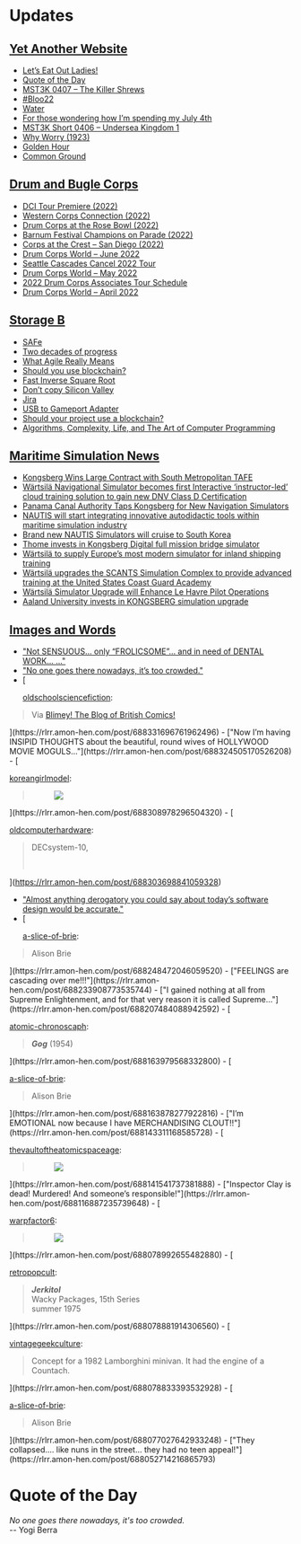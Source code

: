# Updates

## [Yet Another Website](https://www.amon-hen.com)
- [Let’s Eat Out Ladies!](https://www.amon-hen.com/movies/29100)
- [Quote of the Day](https://www.amon-hen.com/computing/internet/www/435)
- [MST3K 0407 – The Killer Shrews](https://www.amon-hen.com/television/9792)
- [#Bloo22](https://www.amon-hen.com/music/drum-and-bugle-corps/29126)
- [Water](https://www.amon-hen.com/science/29120)
- [For those wondering how I’m spending my July 4th](https://www.amon-hen.com/music/drum-and-bugle-corps/29114)
- [MST3K Short 0406 – Undersea Kingdom 1](https://www.amon-hen.com/television/9714)
- [Why Worry (1923)](https://www.amon-hen.com/humor/29095)
- [Golden Hour](https://www.amon-hen.com/music/29074)
- [Common Ground](https://www.amon-hen.com/politics/29093)


## [Drum and Bugle Corps](https://www.drum-corps.net)
- [DCI Tour Premiere (2022)](https://www.drum-corps.net/scores/dci/1375)
- [Western Corps Connection (2022)](https://www.drum-corps.net/scores/dci/1373)
- [Drum Corps at the Rose Bowl (2022)](https://www.drum-corps.net/scores/dci/1368)
- [Barnum Festival Champions on Parade (2022)](https://www.drum-corps.net/scores/dca/1366)
- [Corps at the Crest – San Diego (2022)](https://www.drum-corps.net/scores/dci/1364)
- [Drum Corps World – June 2022](https://www.drum-corps.net/news/1355)
- [Seattle Cascades Cancel 2022 Tour](https://www.drum-corps.net/news/1344)
- [Drum Corps World – May 2022](https://www.drum-corps.net/news/1341)
- [2022 Drum Corps Associates Tour Schedule](https://www.drum-corps.net/news/1327)
- [Drum Corps World – April 2022](https://www.drum-corps.net/news/1320)


## [Storage B](https://www.storage-b.com)
- [SAFe](https://www.storage-b.com/humor/790)
- [Two decades of progress](https://www.storage-b.com/humor/779)
- [What Agile Really Means](https://www.storage-b.com/miscellaneous/760)
- [Should you use blockchain?](https://www.storage-b.com/humor/726)
- [Fast Inverse Square Root](https://www.storage-b.com/math-numerical-analysis/718)
- [Don’t copy Silicon Valley](https://www.storage-b.com/miscellaneous/711)
- [Jira](https://www.storage-b.com/humor/695)
- [USB to Gameport  Adapter](https://www.storage-b.com/retrocomputing/680)
- [Should your project use a blockchain?](https://www.storage-b.com/humor/675)
- [Algorithms, Complexity, Life, and The Art of Computer Programming](https://www.storage-b.com/miscellaneous/670)


## [Maritime Simulation News](https://www.mar-sim.com)
- [Kongsberg Wins Large Contract with South Metropolitan TAFE](https://www.mar-sim.com/news/904)
- [Wärtsilä Navigational Simulator becomes first Interactive ‘instructor-led’ cloud training solution to gain new DNV Class D Certification](https://www.mar-sim.com/news/888)
- [Panama Canal Authority Taps Kongsberg for New Navigation Simulators](https://www.mar-sim.com/news/882)
- [NAUTIS will start integrating innovative autodidactic tools within maritime simulation industry](https://www.mar-sim.com/news/877)
- [Brand new NAUTIS Simulators will cruise to South Korea](https://www.mar-sim.com/news/866)
- [Thome invests in Kongsberg Digital full mission bridge simulator](https://www.mar-sim.com/news/857)
- [Wärtsilä to supply Europe’s most modern simulator for inland shipping training](https://www.mar-sim.com/news/846)
- [Wärtsilä upgrades the SCANTS Simulation Complex to provide advanced training at the United States Coast Guard Academy](https://www.mar-sim.com/news/838)
- [Wärtsilä Simulator Upgrade will Enhance Le Havre Pilot Operations](https://www.mar-sim.com/news/835)
- [Aaland University invests in KONGSBERG simulation upgrade](https://www.mar-sim.com/news/831)


## [Images and Words](https://rlrr.amon-hen.com/)
- ["Not SENSUOUS…  only “FROLICSOME”…    and in need of DENTAL WORK… ..."](https://rlrr.amon-hen.com/post/688415102323605505)
- ["No one goes there nowadays, it’s too crowded."](https://rlrr.amon-hen.com/post/688388678799769600)
- [<p><a href="https://oldschoolsciencefiction.tumblr.com/post/688327200940916736/via-blimey-the-blog-of-british-comics" class="tumblr_blog">oldschoolsciencefiction</a>:</p>

<blockquote><p>Via <a href="http://lewstringer.blogspot.com/2012/06/flashback-to-1973-doctor-who-holiday.html">Blimey! The Blog of British Comics!</a></p></blockquote>](https://rlrr.amon-hen.com/post/688331696761962496)
- ["Now I’m having INSIPID THOUGHTS about the beautiful, round    wives of HOLLYWOOD MOVIE MOGULS..."](https://rlrr.amon-hen.com/post/688324505170526208)
- [<p><a class="tumblr_blog" href="https://koreangirlmodel.tumblr.com/post/688305691130232832">koreangirlmodel</a>:</p><blockquote><figure class="tmblr-full" data-orig-height="1588" data-orig-width="1050"><img src="https://64.media.tumblr.com/34689296b3bba25b524b4ced9c268b1c/48a1c101d6302a81-92/s640x960/ddd65c63c8500367d84eb4689304485f8f00d80e.png" data-orig-height="1588" data-orig-width="1050"/></figure></blockquote>](https://rlrr.amon-hen.com/post/688308978296504320)
- [<p><a href="https://oldcomputerhardware.tumblr.com/post/684451835109638144/decsystem-10" class="tumblr_blog">oldcomputerhardware</a>:</p><blockquote><p>

DECsystem-10,

<br/></p></blockquote>](https://rlrr.amon-hen.com/post/688303698841059328)
- ["Almost anything derogatory you could say about today’s software design would be accurate."](https://rlrr.amon-hen.com/post/688298080998703104)
- [<p><a href="https://a-slice-of-brie.tumblr.com/post/688247182408728577/alison-brie" class="tumblr_blog">a-slice-of-brie</a>:</p>

<blockquote><div class="k31gt"><p>Alison Brie</p></div></blockquote>](https://rlrr.amon-hen.com/post/688248472046059520)
- ["FEELINGS are cascading over me!!!"](https://rlrr.amon-hen.com/post/688233908773535744)
- ["I gained nothing at all from Supreme Enlightenment, and for that very reason it is called Supreme..."](https://rlrr.amon-hen.com/post/688207484088942592)
- [<p><a href="https://atomic-chronoscaph.tumblr.com/post/688154396003090432/gog-1954" class="tumblr_blog">atomic-chronoscaph</a>:</p>

<blockquote><p><i><b>Gog</b></i> (1954)</p></blockquote>](https://rlrr.amon-hen.com/post/688163979568332800)
- [<p><a href="https://a-slice-of-brie.tumblr.com/post/688156639987204096/alison-brie" class="tumblr_blog">a-slice-of-brie</a>:</p>

<blockquote><div class="k31gt"><p>Alison Brie</p></div></blockquote>](https://rlrr.amon-hen.com/post/688163878277922816)
- ["I’m EMOTIONAL now because I have MERCHANDISING CLOUT!!"](https://rlrr.amon-hen.com/post/688143311168585728)
- [<p><a class="tumblr_blog" href="https://thevaultoftheatomicspaceage.tumblr.com/post/688138208085688320">thevaultoftheatomicspaceage</a>:</p><blockquote><figure class="tmblr-full" data-orig-height="472" data-orig-width="622"><img src="https://64.media.tumblr.com/9f321f9a79fa1bc75dd2832e35888971/98df602460ba19e3-68/s640x960/9ca2f1c322edd95bf78805b993b5fee24cee97cc.jpg" data-orig-height="472" data-orig-width="622"/></figure></blockquote>](https://rlrr.amon-hen.com/post/688141541737381888)
- ["Inspector Clay is dead!  Murdered!  And someone’s responsible!"](https://rlrr.amon-hen.com/post/688116887235739648)
- [<p><a class="tumblr_blog" href="https://warpfactor6.tumblr.com/post/687992285099704321">warpfactor6</a>:</p><blockquote><figure class="tmblr-full" data-orig-height="326" data-orig-width="500"><img src="https://64.media.tumblr.com/a3bc15c581344786ca3608e87331fce8/c4a172a4d676cb0a-f2/s640x960/3a3f0545cb74cfd4b3ec1ea19f924c88e13eb671.gif" data-orig-height="326" data-orig-width="500"/></figure></blockquote>](https://rlrr.amon-hen.com/post/688078992655482880)
- [<p><a href="https://retropopcult.tumblr.com/post/684634338257747968/jerkitol-wacky-packages-15th-series-summer-1975" class="tumblr_blog">retropopcult</a>:</p><blockquote><p><b><i>Jerkitol</i></b><br/>Wacky Packages, 15th Series<br/>summer 1975<br/></p></blockquote>](https://rlrr.amon-hen.com/post/688078881914306560)
- [<p><a href="https://vintagegeekculture.tumblr.com/post/688078299842347008/concept-for-a-1982-lamborghini-minivan-it-had-the" class="tumblr_blog">vintagegeekculture</a>:</p>

<blockquote><p>Concept for a 1982 Lamborghini minivan. It had the engine of a Countach. </p></blockquote>](https://rlrr.amon-hen.com/post/688078833393532928)
- [<p><a href="https://a-slice-of-brie.tumblr.com/post/688066051054993409/alison-brie" class="tumblr_blog">a-slice-of-brie</a>:</p>

<blockquote><div class="k31gt"><p>Alison Brie</p></div></blockquote>](https://rlrr.amon-hen.com/post/688077027642933248)
- ["They collapsed….  like nuns in the street…    they had no teen appeal!"](https://rlrr.amon-hen.com/post/688052714216865793)


# Quote of the Day
<p><em>No one goes there nowadays, it's too crowded.</em><br /> -- Yogi Berra</p>